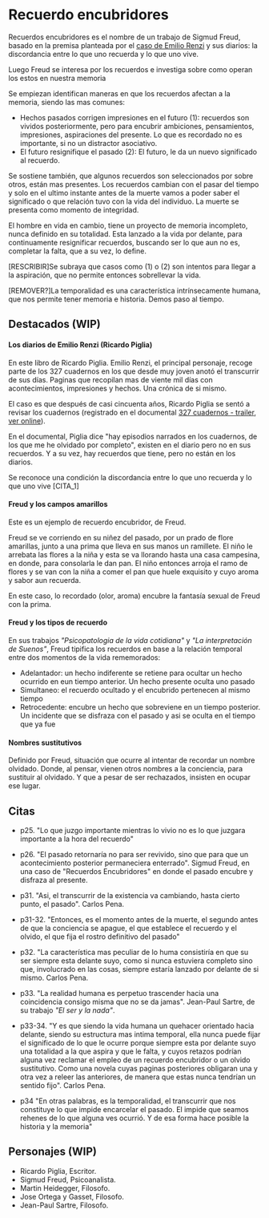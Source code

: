 # Recuerdo encubridores

Recuerdos encubridores es el nombre de un trabajo de Sigmud Freud, basado en la premisa planteada por el [caso de Emilio Renzi](#los-diarios-de-emilio-renzi-ricardo-piglia) y sus diarios: la discordancia entre lo que uno recuerda y lo que uno vive.

Luego Freud se interesa por los recuerdos e investiga sobre como operan los estos en nuestra memoria

Se empiezan identifican maneras en que los recuerdos afectan a la memoria, siendo las mas comunes:

- Hechos pasados corrigen impresiones en el futuro (1): recuerdos son vividos posteriormente, pero para encubrir ambiciones, pensamientos, impresiones, aspiraciones del presente. Lo que es recordado no es importante, si no un distractor asociativo.
- El futuro resignifique el pasado (2): El futuro, le da un nuevo significado al recuerdo.

Se sostiene también, que algunos recuerdos son seleccionados por sobre otros, están mas presentes. Los recuerdos cambian con el pasar del tiempo y solo en el ultimo instante antes de la muerte vamos a poder saber el significado o que relación tuvo con la vida del individuo. La muerte se presenta como momento de integridad.

El hombre en vida en cambio, tiene un proyecto de memoria incompleto, nunca definido en su totalidad. Esta lanzado a la vida por delante, para continuamente resignificar recuerdos, buscando ser lo que aun no es, completar la falta, que a su vez, lo define.

[RESCRIBIR]Se subraya que casos como (1) o (2) son intentos para llegar a la aspiración, que no permite entonces sobrellevar la vida.

[REMOVER?]La temporalidad es una característica intrínsecamente humana, que nos permite tener memoria e historia. Demos paso al tiempo.

## Destacados (WIP)

#### Los diarios de Emilio Renzi (Ricardo Piglia)
En este libro de Ricardo Piglia. Emilio Renzi, el principal personaje, recoge parte de los 327 cuadernos en los que desde muy joven anotó el transcurrir de sus días. Paginas que recopilan mas de viente mil días con acontecimientos, impresiones y hechos. Una crónica de si mismo.

El caso es que después de casi cincuenta años, Ricardo Piglia se sentó a revisar los cuadernos (registrado en el documental [327 cuadernos - trailer](https://vimeo.com/ondemand/327cuadernos), [ver online](https://www.youtube.com/watch?v=L55KICMfxbs)).

En el documental, Piglia dice "hay episodios narrados en los cuadernos, de los que me he olvidado por completo", existen en el diario pero no en sus recuerdos. Y a su vez, hay recuerdos que tiene, pero no están en los diarios.

Se reconoce una condición la discordancia entre lo que uno recuerda y lo que uno vive [CITA_1]

#### Freud y los campos amarillos
Este es un ejemplo de recuerdo encubridor, de Freud.

Freud se ve corriendo en su niñez del pasado, por un prado de flore amarillas, junto a una prima que lleva en sus manos un ramillete. El niño le arrebata las flores a la niña y esta se va llorando hasta una casa campesina, en donde, para consolarla le dan pan. El niño entonces arroja el ramo de flores y se van con la niña a comer el pan que huele exquisito y cuyo aroma y sabor aun recuerda.

En este caso, lo recordado (olor, aroma) encubre la fantasía sexual de Freud con la prima.

#### Freud y los tipos de recuerdo
En sus trabajos *"Psicopatologia de la vida cotidiana"* y *"La interpretación de Suenos"*, Freud tipifica los recuerdos en base a la relación temporal entre dos momentos de la vida rememorados:
- Adelantador: un hecho indiferente se retiene para ocultar un hecho ocurrido en eun tiempo anterior. Un hecho presente oculta uno pasado
- Simultaneo: el recuerdo ocultado y el encubrido pertenecen al mismo tiempo
- Retrocedente: encubre un hecho que sobreviene en un tiempo posterior. Un incidente que se disfraza con el pasado y asi se oculta en el tiempo que ya fue

#### Nombres sustitutivos
Definido por Freud, situación que ocurre al intentar de recordar un nombre olvidado. Donde, al pensar, vienen otros nombres a la conciencia, para sustituir al olvidado. Y que a pesar de ser rechazados, insisten en ocupar ese lugar.
<!-- 
Al mismo tiempo se hace referencia a los nombres sustitutivos [3], donde un olvido es desplazado por otro.
nombres sustitutivos (p.28): signorelli / traffoi. un olvido es desplazado por otro (3) -->

<!-- #### Hombre de los lobos

caso del hombre de los lobos (2) -->

## Citas

- p25. "Lo que juzgo importante mientras lo vivio no es lo que juzgara importante a la hora del recuerdo"

- p26. "El pasado retornaría no para ser revivido, sino que para que un acontecimiento posterior permaneciera enterrado". Sigmud Freud, en una caso de "Recuerdos Encubridores" en donde el pasado encubre y disfraza al presente.

- p31. "Asi, el transcurrir de la existencia va cambiando, hasta cierto punto, el pasado". Carlos Pena.

- p31-32. "Entonces, es el momento antes de la muerte, el segundo antes de que la conciencia se apague, el que establece el recuerdo y el olvido, el que fija el rostro definitivo del pasado"

- p32. "La característica mas peculiar de lo huma consistiría en que su ser siempre esta delante suyo, como si nunca estuviera completo sino que, involucrado en las cosas, siempre estaría lanzado por delante de si mismo. Carlos Pena.

- p33. "La realidad humana es perpetuo trascender hacia una coincidencia consigo misma que no se da jamas". Jean-Paul Sartre, de su trabajo *"El ser y la nada"*.

- p33-34. "Y es que siendo la vida humana un quehacer orientado hacia delante, siendo su estructura mas intima temporal, ella nunca puede fijar el significado de lo que le ocurre porque siempre esta por delante suyo una totalidad a la que aspira y que le falta, y cuyos retazos podrían alguna vez reclamar el empleo de un recuerdo encubridor o un olvido sustitutivo. Como una novela cuyas paginas posteriores obligaran una y otra vez a releer las anteriores, de manera que estas nunca tendrían un sentido fijo". Carlos Pena.

- p34 "En otras palabras, es la temporalidad, el transcurrir que nos constituye lo que impide encarcelar el pasado. El impide que seamos rehenes de lo que alguna ves ocurrió. Y de esa forma hace posible la historia y la memoria"

## Personajes (WIP)

- Ricardo Piglia, Escritor.
- Sigmud Freud, Psicoanalista.
- Martin Heidegger, Filosofo.
- Jose Ortega y Gasset, Filosofo.
- Jean-Paul Sartre, Filosofo.
